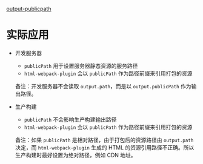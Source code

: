 [output-publicpath](https://webpack.js.org/configuration/output/#output-publicpath)

# 实际应用

- 开发服务器

    - `publicPath` 用于设置服务器静态资源的服务路径
    - `html-webpack-plugin` 会以 `publicPath` 作为路径前缀来引用打包的资源

    备注：开发服务器不会读取 `output.path`，而是以 `output.publicPath` 作为输出路径。

- 生产构建

    - `publicPath` 不会影响生产构建输出路径
    - `html-webpack-plugin` 会以 `publicPath` 作为路径前缀来引用打包的资源

    备注：如果 `publicPath` 是相对路径，由于打包后的资源路径由 `output.path` 决定，而 `html-webpack-plugin` 生成的 HTML 的资源引用路径不正确。所以生产构建时最好设置为绝对路径，例如 CDN 地址。
